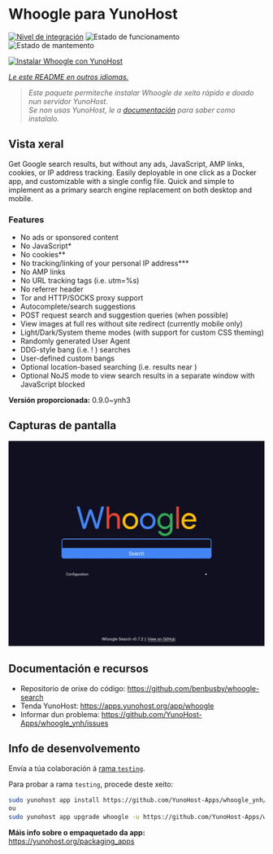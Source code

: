 <!--
NOTA: Este README foi creado automáticamente por <https://github.com/YunoHost/apps/tree/master/tools/readme_generator>
NON debe editarse manualmente.
-->

# Whoogle para YunoHost

[![Nivel de integración](https://apps.yunohost.org/badge/integration/whoogle)](https://ci-apps.yunohost.org/ci/apps/whoogle/)
![Estado de funcionamento](https://apps.yunohost.org/badge/state/whoogle)
![Estado de mantemento](https://apps.yunohost.org/badge/maintained/whoogle)

[![Instalar Whoogle con YunoHost](https://install-app.yunohost.org/install-with-yunohost.svg)](https://install-app.yunohost.org/?app=whoogle)

*[Le este README en outros idiomas.](./ALL_README.md)*

> *Este paquete permíteche instalar Whoogle de xeito rápido e doado nun servidor YunoHost.*  
> *Se non usas YunoHost, le a [documentación](https://yunohost.org/install) para saber como instalalo.*

## Vista xeral

Get Google search results, but without any ads, JavaScript, AMP links, cookies, or IP address tracking. Easily deployable in one click as a Docker app, and customizable with a single config file. Quick and simple to implement as a primary search engine replacement on both desktop and mobile.

### Features

- No ads or sponsored content
- No JavaScript*
- No cookies**
- No tracking/linking of your personal IP address***
- No AMP links
- No URL tracking tags (i.e. utm=%s)
- No referrer header
- Tor and HTTP/SOCKS proxy support
- Autocomplete/search suggestions
- POST request search and suggestion queries (when possible)
- View images at full res without site redirect (currently mobile only)
- Light/Dark/System theme modes (with support for custom CSS theming)
- Randomly generated User Agent
- DDG-style bang (i.e. !<tag> <query>) searches
- User-defined custom bangs
- Optional location-based searching (i.e. results near <city>)
- Optional NoJS mode to view search results in a separate window with JavaScript blocked



**Versión proporcionada:** 0.9.0~ynh3


## Capturas de pantalla

![Captura de pantalla de Whoogle](./doc/screenshots/screenshot.png)

## Documentación e recursos

- Repositorio de orixe do código: <https://github.com/benbusby/whoogle-search>
- Tenda YunoHost: <https://apps.yunohost.org/app/whoogle>
- Informar dun problema: <https://github.com/YunoHost-Apps/whoogle_ynh/issues>

## Info de desenvolvemento

Envía a túa colaboración á [rama `testing`](https://github.com/YunoHost-Apps/whoogle_ynh/tree/testing).

Para probar a rama `testing`, procede deste xeito:

```bash
sudo yunohost app install https://github.com/YunoHost-Apps/whoogle_ynh/tree/testing --debug
ou
sudo yunohost app upgrade whoogle -u https://github.com/YunoHost-Apps/whoogle_ynh/tree/testing --debug
```

**Máis info sobre o empaquetado da app:** <https://yunohost.org/packaging_apps>
